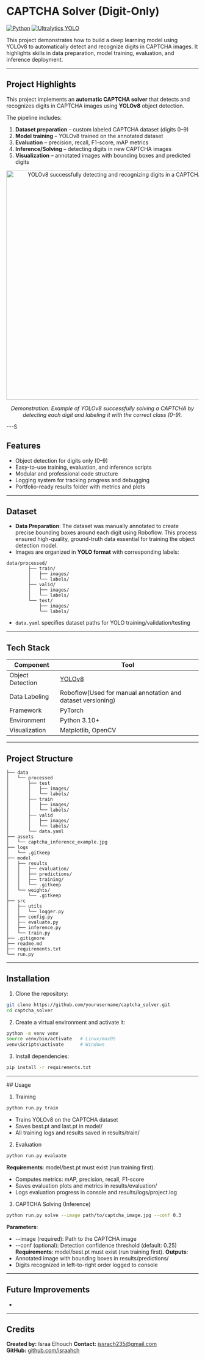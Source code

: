 # CAPTCHA Solver (Digit-Only)

[![Python](https://img.shields.io/badge/python-3.11-blue)](https://www.python.org/)
[![Ultralytics YOLO](https://img.shields.io/badge/YOLOv8-Ultralytics-orange)](https://github.com/ultralytics/ultralytics)

This project demonstrates how to build a deep learning model using YOLOv8 to automatically detect and recognize digits in CAPTCHA images.
It highlights skills in data preparation, model training, evaluation, and inference deployment.

---

## Project Highlights

This project implements an **automatic CAPTCHA solver** that detects and recognizes digits in CAPTCHA images using **YOLOv8** object detection.  

The pipeline includes:
1. **Dataset preparation** – custom labeled CAPTCHA dataset (digits 0–9)
2. **Model training** – YOLOv8 trained on the annotated dataset
3. **Evaluation** – precision, recall, F1-score, mAP metrics
4. **Inference/Solving** – detecting digits in new CAPTCHA images
5. **Visualization** – annotated images with bounding boxes and predicted digits
<p align="center"> <img src="assets/captcha_inference_example.png" alt="YOLOv8 successfully detecting and recognizing digits in a CAPTCHA image." width="600"> </p> <p align="center"> <em>Demonstration: Example of YOLOv8 successfully solving a CAPTCHA by detecting each digit and labeling it with the correct class (0-9).</em> </p>
---S

## Features

- Object detection for digits only (0–9)
- Easy-to-use training, evaluation, and inference scripts
- Modular and professional code structure
- Logging system for tracking progress and debugging
- Portfolio-ready results folder with metrics and plots

---

## Dataset
- **Data Preparation**: The dataset was manually annotated to create precise bounding boxes around each digit using Roboflow. This process ensured high-quality, ground-truth data essential for training the object detection model.
- Images are organized in **YOLO format** with corresponding labels:
```
data/processed/
        ├── train/
        │   ├── images/
        │   └── labels/
        ├── valid/
        │   ├── images/
        │   └── labels/
        └── test/
            ├── images/
            └── labels/
```
- `data.yaml` specifies dataset paths for YOLO training/validation/testing

---

## Tech Stack

| Component        | Tool                                                           |
| ---------------- | -------------------------------------------------------------- |
| Object Detection | [YOLOv8](https://github.com/ultralytics/ultralytics)           |
| Data Labeling    | Roboflow(Used for manual annotation and dataset versioning)    |
| Framework        | PyTorch                                                        |
| Environment      | Python 3.10+                                                   |
| Visualization    | Matplotlib, OpenCV                                             |

---

## Project Structure

```
├── data
│   └── processed
│       ├── test
│       │   ├── images/
│       │   └── labels/
│       ├── train
│       │   ├── images/
│       │   └── labels/
│       ├── valid
│       │   ├── images/
│       │   └── labels/
│       └── data.yaml
├── assets
│   └── captcha_inference_example.jpg
├── logs
│   └── .gitkeep
├── model
│   ├── results
│   │   ├── evaluation/
│   │   ├── predictions/
│   │   ├── training/
│   │   └── .gitkeep
│   └── weights/
│       └── .gitkeep
├── src
│   ├── utils
│   │   └── logger.py
│   ├── config.py
│   ├── evaluate.py
│   ├── inference.py
│   └── train.py
├── .gitignore
├── readme.md
├── requirements.txt
└── run.py
```

---

## Installation

1. Clone the repository:
```bash
git clone https://github.com/yourusername/captcha_solver.git
cd captcha_solver
```
2. Create a virtual environment and activate it:
```bash
python -m venv venv
source venv/bin/activate   # Linux/macOS
venv\Scripts\activate      # Windows
```
3. Install dependencies:
```bash
pip install -r requirements.txt
```
---

## Usage
1. Training
```bash
python run.py train
```
- Trains YOLOv8 on the CAPTCHA dataset
- Saves best.pt and last.pt in model/
- All training logs and results saved in results/train/

2. Evaluation
```bash
python run.py evaluate
```
**Requirements**: model/best.pt must exist (run training first).
- Computes metrics: mAP, precision, recall, F1-score
- Saves evaluation plots and metrics in results/evaluation/
- Logs evaluation progress in console and results/logs/project.log

3. CAPTCHA Solving (Inference)
```bash
python run.py solve --image path/to/captcha_image.jpg --conf 0.3
```
**Parameters**:
- --image (required): Path to the CAPTCHA image
- --conf (optional): Detection confidence threshold (default: 0.25)
**Requirements**: model/best.pt must exist (run training first).
**Outputs**:
- Annotated image with bounding boxes in results/predictions/
- Digits recognized in left-to-right order logged to console

---

## Future Improvements
-

---

## Credits
**Created by:** Israa Elhouch
**Contact:** issrach235@gmail.com  
**GitHub:** [github.com/israahch](https://github.com/israahch)
